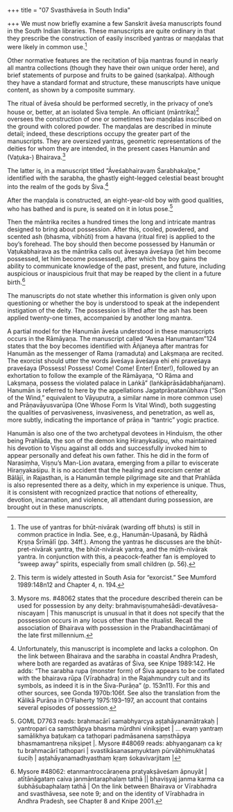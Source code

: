+++
title = "07 Svasthāveśa in South India"

+++
We must now briefly examine a few Sanskrit āveśa manuscripts found in the South Indian libraries. These manuscripts are quite ordinary in that they prescribe the construction of easily inscribed yantras or maṇḍalas that were likely in common use.[^118] 

[^118]: The use of yantras for bhūt-nivārak (warding off bhuts) is still in common practice in India. See, e.g., Hanumān-Upasanā, by Rādhā Kṛṣṇa Śrīmālī (pp. 34ff.). Among the yantras he discusses are the bhūt-pret-nivārak yantra, the bhūt-nivārak yantra, and the mūṭh-nivārak yantra. In conjunction with this, a peacock-feather fan is employed to “sweep away” spirits, especially from small children (p. 56).

Other normative features are the recitation of bija mantras found in nearly all mantra collections (though they have their own unique order here), and brief statements of purpose and fruits to be gained (saṇkalpa). Although they have a standard format and structure, these manuscripts have unique content, as shown by a composite summary.

The ritual of āveśa should be performed secretly, in the privacy of one’s house or, better, at an isolated Śiva temple. An officiant (māntrika)[^119] oversees the construction of one or sometimes two maṇḍalas inscribed on the ground with colored powder. The maṇḍalas are described in minute detail; indeed, these descriptions occupy the greater part of the manuscripts. They are oversized yantras, geometric representations of the deities for whom they are intended, in the present cases Hanumān and (Vaṭuka-) Bhairava.[^120] 

[^119]: This term is widely attested in South Asia for “exorcist.” See Mumford 1989:148n12 and Chapter 4, n. 194.

[^120]: Mysore ms. #48062 states that the procedure described therein can be used for possession by any deity: brahmaviṣṇumaheśādi-devatāvesa-niscayam | This manuscript is unusual in that it does not specify that the possession occurs in any locus other than the ritualist. Recall the association of Bhairava with possession in the Prabandhacintāmaṇi of the late first millennium.


The latter is, in a manuscript titled “Āveśabhairavaṃ Śarabhakalpe,” identified with the sarabha, the ghastly eight-legged celestial beast brought into the realm of the gods by Śiva.[^121] 

[^121]: Unfortunately, this manuscript is incomplete and lacks a colophon. On the link between Bhairava and the sarabha in coastal Andhra Pradesh, where both are regarded as avatāras of Śiva, see Knipe 1989:142. He adds: “The sarabha rupa (monster form) of Śiva appears to be conflated with the bhairava rūpa (Vīrabhadra) in the Rajahmundry cult and its symbols, as indeed it is in the Śiva-Purāṇa” (p. 153n11). For this and other sources, see Gonda 1970b:106f. See also the translation from the Kālikā Purāṇa in O’Flaherty 1975:193–197, an account that contains several episodes of possession.

After the maṇḍala is constructed, an eight-year-old boy with good qualities, who has bathed and is pure, is seated on it in lotus pose.[^122] 

[^122]: GOML D7763 reads: brahmacārī samabhyarcya aṣṭahāyanamātrakaḥ | yantropari ca saṃsthāpya bhasma mūrdhni vinikṣipet | … evaṃ yantraṃ samālikhya baṭukaṃ ca tathopari padmāsanena saṃsthāpya bhasmamantreṇa nikṣipet |. Mysore #48069 reads: abhyaṇganaṃ ca kṛ tu brahmacārī tathopari | svastikāsanasaṃyuktaṃ pūrvābhimukhataś śuciḥ | aṣṭahāyanamadhyasthaṃ kṛaṃ śokavivarjitam |


Then the māntrika recites a hundred times the long and intricate mantras designed to bring about possession. After this, cooled, powdered, and scented ash (bhasma, vibhūti) from a havana (ritual fire) is applied to the boy’s forehead. The boy should then become possessed by Hanumān or Vaṭukabhairava as the māntrika calls out āvesaya āveśaya (let him become possessed, let him become possessed), after which the boy gains the ability to communicate knowledge of the past, present, and future, including auspicious or inauspicious fruit that may be reaped by the client in a future birth.[^123] 

[^123]: Mysore #48062: etanmantroccāraṇena pratyakṣāveśam āpnuyāt | atītānāgataṃ caiva janmāntaraphalaṃ tathā || bhaviṣyaj janma karma ca śubhāśubaphalaṃ tathā | On the link between Bhairava or Vīrabhadra and svasthāvesa, see note 9; and on the identity of Vīrabhadra in Andhra Pradesh, see Chapter 8 and Knipe 2001.


The manuscripts do not state whether this information is given only upon questioning or whether the boy is understood to speak at the independent instigation of the deity. The possession is lifted after the ash has been applied twenty-one times, accompanied by another long mantra.

A partial model for the Hanumān āveśa understood in these manuscripts occurs in the Rāmāyaṇa. The manuscript called “Avesa Hanumantam”124 states that the boy becomes identified with Āñjaneya after mantras for Hanumān as the messenger of Rama (ramaduta) and Lakṣmaṇa are recited. The exorcist should utter the words āveśaya āveśaya ehi ehi praveśaya praveśaya (Possess! Possess! Come! Come! Enter! Enter!), followed by an exhortation to follow the example of the Rāmāyaṇa, “O Rāma and Lakṣmaṇa, possess the violated palace in Laṅkā” (laṅkāprāsādabhañjanam). Hanumān is referred to here by the appellations Jagatprāṇatanūbhava (“Son of the Wind,” equivalent to Vāyuputra, a similar name in more common use) and Prāṇavāyusvarūpa (One Whose Form Is Vital Wind), both suggesting the qualities of pervasiveness, invasiveness, and penetration, as well as, more subtly, indicating the importance of prāṇa in “tantric” yogic practice. 

[^124]: GOML D7763.

Hanumān is also one of the two archetypal devotees in Hinduism, the other being Prahlāda, the son of the demon king Hiraṇykaśipu, who maintained his devotion to Viṣṇu against all odds and successfully invoked him to appear personally and defeat his own father. This he did in the form of Narasiṃha, Viṣṇu’s Man-Lion avatara, emerging from a pillar to eviscerate Hiraṇyakaśipu. It is no accident that the healing and exorcism center at Bālājī, in Rajasthan, is a Hanumān temple pilgrimage site and that Prahlāda is also represented there as a deity, which in my experience is unique. Thus, it is consistent with recognized practice that notions of ethereality, devotion, incarnation, and violence, all attendant during possession, are brought out in these manuscripts.
